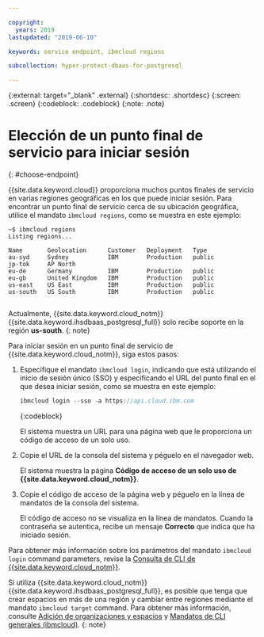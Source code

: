 ```yaml
---

copyright:
  years: 2019
lastupdated: "2019-06-10"

keywords: service endpoint, ibmcloud regions

subcollection: hyper-protect-dbaas-for-postgresql

---
```


{:external: target="_blank" .external}
{:shortdesc: .shortdesc}
{:screen: .screen}
{:codeblock: .codeblock}
{:note: .note}


# Elección de un punto final de servicio para iniciar sesión
{: #choose-endpoint}

{{site.data.keyword.cloud}} proporciona muchos puntos finales de servicio en varias regiones geográficas en los que puede iniciar sesión.
Para encontrar un punto final de servicio cerca de su ubicación geográfica, utilice el mandato `ibmcloud regions`, como se muestra en este ejemplo:

<pre><code class="hljs">~$ ibmcloud regions
Listing regions...

Name       Geolocation      Customer   Deployment   Type
au-syd     Sydney           IBM        Production   public
jp-tok     AP North
eu-de      Germany          IBM        Production   public
eu-gb      United Kingdom   IBM        Production   public
us-east    US East          IBM        Production   public
us-south   US South         IBM        Production   public

</code></pre>

Actualmente, {{site.data.keyword.cloud_notm}} {{site.data.keyword.ihsdbaas_postgresql_full}} solo recibe soporte en la región **us-south**.
{: note}

Para iniciar sesión en un punto final de servicio de {{site.data.keyword.cloud_notm}}, siga estos pasos:

1. Especifique el mandato `ibmcloud login`, indicando que está utilizando el inicio de sesión único (SSO) y especificando el URL del punto final en el que desea iniciar sesión, como se muestra en este ejemplo:

      ```javascript
   ibmcloud login --sso -a https://api.cloud.ibm.com
   ```
   {:codeblock}

   El sistema muestra un URL para una página web que le proporciona un código de acceso de un solo uso.

2. Copie el URL de la consola del sistema y péguelo en el navegador web.

   El sistema muestra la página **Código de acceso de un solo uso de {{site.data.keyword.cloud_notm}}**.

3. Copie el código de acceso de la página web y péguelo en la línea de mandatos de la consola del sistema.

   El código de acceso no se visualiza en la línea de mandatos. Cuando la contraseña se autentica, recibe un mensaje **Correcto** que indica que ha iniciado sesión.

Para obtener más información sobre los parámetros del mandato `ibmcloud login` command parameters, revise la [Consulta de CLI de {{site.data.keyword.cloud_notm}}](/docs/cli/reference/ibmcloud?topic=cloud-cli-ibmcloud_cli#ibmcloud_login).

Si utiliza {{site.data.keyword.cloud_notm}} {{site.data.keyword.ihsdbaas_postgresql_full}}, es posible que tenga que crear espacios en más de una región y cambiar entre regiones mediante el mandato `ibmcloud target` command. Para obtener más información, consulte [Adición de organizaciones y espacios](/docs/account?topic=account-orgsspacesusers#orgsspacesusers) y [Mandatos de CLI generales (ibmcloud)](/docs/cli/reference/ibmcloud?topic=cloud-cli-ibmcloud_cli#bluemix_target).
{: note}
